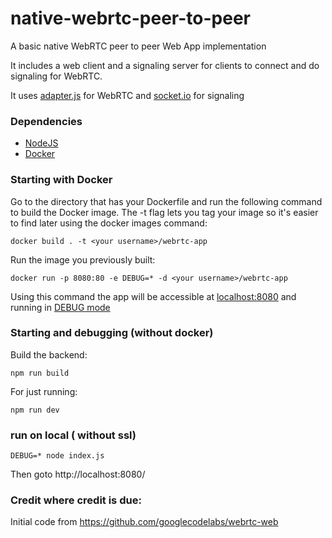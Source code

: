 # native-webrtc-peer-to-peer
A basic native WebRTC peer to peer Web App implementation

It includes a web client and a signaling server for clients to connect and do signaling for WebRTC.

It uses [adapter.js](https://github.com/webrtc/adapter) for WebRTC and [socket.io](https://socket.io/) for signaling

### Dependencies

* [NodeJS](https://nodejs.org)
* [Docker](https://www.docker.com)

### Starting with Docker

Go to the directory that has your Dockerfile and run the following command to build the Docker image. The -t flag lets you tag your image so it's easier to find later using the docker images command:

```
docker build . -t <your username>/webrtc-app
```

Run the image you previously built:

```
docker run -p 8080:80 -e DEBUG=* -d <your username>/webrtc-app
```

Using this command the app will be accessible at [localhost:8080](http://localhost:8080) and running in [DEBUG mode](https://www.npmjs.com/package/debug)

### Starting and debugging (without docker)

Build the backend:

```npm run build```

For just running:

```npm run dev```

### run on local ( without ssl) 


    DEBUG=* node index.js

Then goto http://localhost:8080/

### Credit where credit is due:

Initial code from https://github.com/googlecodelabs/webrtc-web
